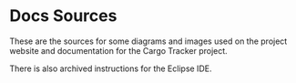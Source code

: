 Docs Sources
============
These are the sources for some diagrams and images used on the project website and documentation for the Cargo Tracker project.

There is also archived instructions for the Eclipse IDE.
